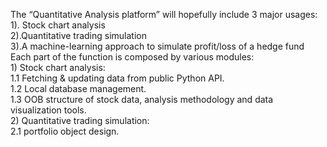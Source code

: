 The “Quantitative Analysis platform” will hopefully include 3 major usages:  
1). Stock chart analysis  
2).Quantitative trading simulation  
3).A machine-learning approach to simulate profit/loss of a hedge fund  
    Each part of the function is composed by various modules:  
    1) Stock chart analysis:  
     1.1 Fetching & updating data from public Python API.  
     1.2 Local database management.  
     1.3 OOB structure of stock data, analysis methodology and data visualization tools.    
    2) Quantitative trading simulation:  
     2.1 portfolio object design.  

